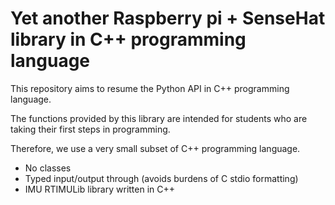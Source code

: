 # Yet another Raspberry pi + SenseHat library in C++ programming language

This repository aims to resume the Python API in C++ programming language.

The functions provided by this library are intended for students who are taking their first steps in programming.

Therefore, we use a very small subset of C++ programming language.
* No classes
* Typed input/output through <iostream> (avoids burdens of C stdio formatting)
* IMU RTIMULib library written in C++
